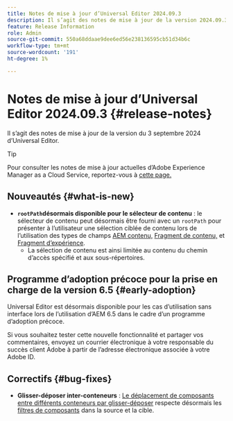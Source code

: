 ```yaml
---
title: Notes de mise à jour d’Universal Editor 2024.09.3
description: Il s’agit des notes de mise à jour de la version 2024.09.3 d’Universal Editor.
feature: Release Information
role: Admin
source-git-commit: 550a68ddaae9dee6ed56e238136595cb51d34b6c
workflow-type: tm+mt
source-wordcount: '191'
ht-degree: 1%

---
```



# Notes de mise à jour d’Universal Editor 2024.09.3 {#release-notes}

Il s’agit des notes de mise à jour de la version du 3 septembre 2024 d’Universal Editor.

>[!TIP]
>
>Pour consulter les notes de mise à jour actuelles d’Adobe Experience Manager as a Cloud Service, reportez-vous à [cette page.](/help/release-notes/release-notes-cloud/release-notes-current.md)

## Nouveautés {#what-is-new}

* **`rootPath`désormais disponible pour le sélecteur de contenu** : le sélecteur de contenu peut désormais être fourni avec un `rootPath` pour présenter à l’utilisateur une sélection ciblée de contenu lors de l’utilisation des types de champs [AEM contenu,](/help/implementing/universal-editor/field-types.md#aem-content) [Fragment de contenu,](/help/implementing/universal-editor/field-types.md#content-fragment) et [Fragment d’expérience](/help/implementing/universal-editor/field-types.md#experience-fragment).
   * La sélection de contenu est ainsi limitée au contenu du chemin d’accès spécifié et aux sous-répertoires.

## Programme d’adoption précoce pour la prise en charge de la version 6.5 {#early-adoption}

Universal Editor est désormais disponible pour les cas d’utilisation sans interface lors de l’utilisation d’AEM 6.5 dans le cadre d’un programme d’adoption précoce.

Si vous souhaitez tester cette nouvelle fonctionnalité et partager vos commentaires, envoyez un courrier électronique à votre responsable du succès client Adobe à partir de l’adresse électronique associée à votre Adobe ID.

## Correctifs {#bug-fixes}

* **Glisser-déposer inter-conteneurs** : [Le déplacement de composants entre différents conteneurs par glisser-déposer](/help/sites-cloud/authoring/universal-editor/authoring.md#reordering-components) respecte désormais les [filtres de composants](/help/implementing/universal-editor/customizing.md#filtering-components) dans la source et la cible.
